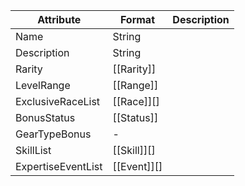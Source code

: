 | Attribute          | Format      | Description |
| ------------------ | ----------- | ----------- |
| Name               | String      |             |
| Description        | String      |             |
| Rarity             | [[Rarity]]  |             |
| LevelRange         | [[Range]]   |             |
| ExclusiveRaceList  | [[Race]][]  |             |
| BonusStatus        | [[Status]]  |             |
| GearTypeBonus      | -           |             |
| SkillList          | [[Skill]][] |             |
| ExpertiseEventList | [[Event]][] |             |
